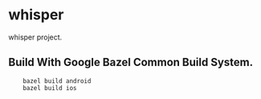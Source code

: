 # whisper
whisper project.

## Build With Google Bazel Common Build System.
```
    bazel build android
    bazel build ios
```
